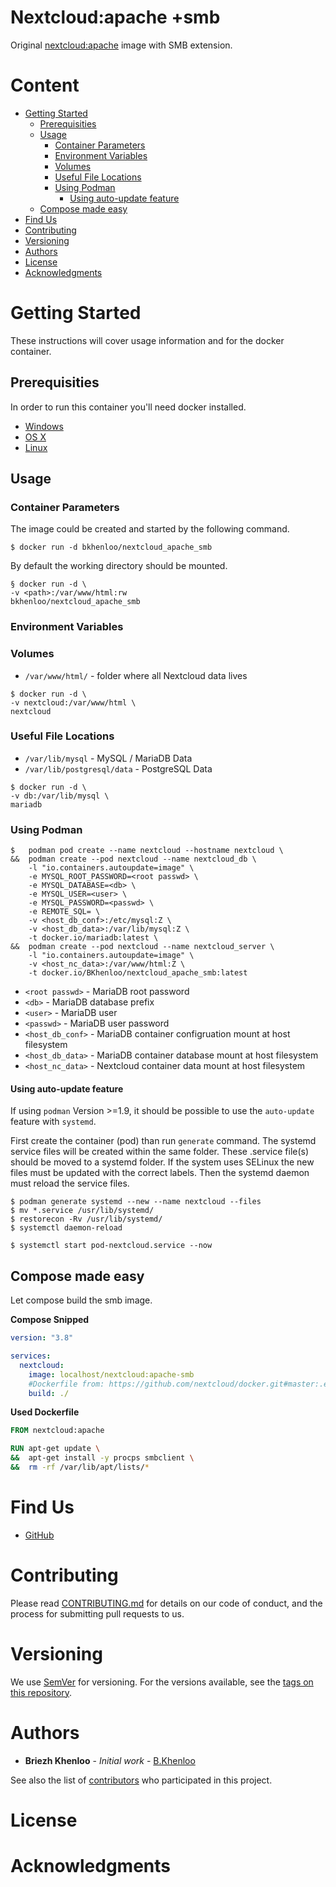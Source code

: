 # Nextcloud:apache +smb <!-- omit in toc -->

Original [nextcloud:apache](https://hub.docker.com/_/nextcloud/) image with SMB extension.

# Content <!-- omit in toc -->
- [Getting Started](#getting-started)
  - [Prerequisities](#prerequisities)
  - [Usage](#usage)
    - [Container Parameters](#container-parameters)
    - [Environment Variables](#environment-variables)
    - [Volumes](#volumes)
    - [Useful File Locations](#useful-file-locations)
    - [Using Podman](#using-podman)
      - [Using auto-update feature](#using-auto-update-feature)
  - [Compose made easy](#compose-made-easy)
- [Find Us](#find-us)
- [Contributing](#contributing)
- [Versioning](#versioning)
- [Authors](#authors)
- [License](#license)
- [Acknowledgments](#acknowledgments)


# Getting Started

These instructions will cover usage information and for the docker container.

## Prerequisities

In order to run this container you'll need docker installed.

* [Windows](https://docs.docker.com/windows/started)
* [OS X](https://docs.docker.com/mac/started/)
* [Linux](https://docs.docker.com/linux/started/)

## Usage

### Container Parameters

The image could be created and started by the following command.  

```shell
$ docker run -d bkhenloo/nextcloud_apache_smb
```

By default the working directory should be mounted. 

```shell
§ docker run -d \
-v <path>:/var/www/html:rw 
bkhenloo/nextcloud_apache_smb
```

### Environment Variables

### Volumes

* `/var/www/html/` - folder where all Nextcloud data lives

```shell
$ docker run -d \
-v nextcloud:/var/www/html \
nextcloud
```

### Useful File Locations

* `/var/lib/mysql` 						- MySQL / MariaDB Data
* `/var/lib/postgresql/data`	- PostgreSQL Data

```shell
$ docker run -d \
-v db:/var/lib/mysql \
mariadb
```

### Using Podman

```shell
$   podman pod create --name nextcloud --hostname nextcloud \
&&  podman create --pod nextcloud --name nextcloud_db \
    -l "io.containers.autoupdate=image" \
    -e MYSQL_ROOT_PASSWORD=<root passwd> \
    -e MYSQL_DATABASE=<db> \
    -e MYSQL_USER=<user> \
    -e MYSQL_PASSWORD=<passwd> \
    -e REMOTE_SQL= \
    -v <host_db_conf>:/etc/mysql:Z \
    -v <host_db_data>:/var/lib/mysql:Z \
    -t docker.io/mariadb:latest \
&&  podman create --pod nextcloud --name nextcloud_server \
    -l "io.containers.autoupdate=image" \
    -v <host_nc_data>:/var/www/html:Z \
    -t docker.io/BKhenloo/nextcloud_apache_smb:latest
```

* `<root passwd>`   - MariaDB root password
* `<db>`            - MariaDB database prefix
* `<user>`          - MariaDB user
* `<passwd>`        - MariaDB user password
* `<host_db_conf>`  - MariaDB container configruation mount at host filesystem
* `<host_db_data>`  - MariaDB container database mount at host filesystem
* `<host_nc_data>`  - Nextcloud container data mount at host filesystem 

#### Using auto-update feature

If using `podman` Version >=1.9, it should be possible to use the `auto-update` feature with `systemd`.

First create the container (pod) than run `generate` command. The systemd service files will be created within the same folder.
These .service file(s) should be moved to a systemd folder. 
If the system uses SELinux the new files must be updated with the correct labels. 
Then the systemd daemon must reload the service files.

```shell
$ podman generate systemd --new --name nextcloud --files
$ mv *.service /usr/lib/systemd/
$ restorecon -Rv /usr/lib/systemd/
$ systemctl daemon-reload

$ systemctl start pod-nextcloud.service --now
```

## Compose made easy

Let compose build the smb image. 

**Compose Snipped**
```yaml
version: "3.8"

services:
  nextcloud:
    image: localhost/nextcloud:apache-smb
    #Dockerfile from: https://github.com/nextcloud/docker.git#master:.examples/dockerfiles/smb/apache
    build: ./
```

**Used Dockerfile**
```dockerfile
FROM nextcloud:apache

RUN apt-get update \
&&  apt-get install -y procps smbclient \
&&  rm -rf /var/lib/apt/lists/*
```

# Find Us

* [GitHub](https://github.com/BKhenloo/nextcloud_apache_smb)

# Contributing

Please read [CONTRIBUTING.md](CONTRIBUTING.md) for details on our code of conduct, and the process for submitting pull requests to us.

# Versioning

We use [SemVer](http://semver.org/) for versioning. For the versions available, see the 
[tags on this repository](https://github.com/BKhenloo/nextcloud_apache_smb/tags). 

# Authors

* **Briezh Khenloo** - *Initial work* - [B.Khenloo](https://github.com/BKhenloo)

See also the list of [contributors](https://github.com/BKhenloo/holdingnuts_server/contributors) who 
participated in this project.

# License

# Acknowledgments
